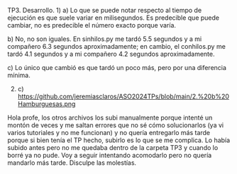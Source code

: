 TP3. Desarrollo.
1)
a) Lo que se puede notar respecto al tiempo de ejecución es que suele variar en milisegundos. Es predecible que puede cambiar, no es predecible el número exacto porque varía.

b) No, no son iguales. En sinhilos.py me tardó 5.5 segundos y a mi compañero 6.3 segundos aproximadamente; en cambio, el conhilos.py me tardó 4.1 segundos y a mi compañero 4.2 segundos aproximadamente.

c) Lo único que cambió es que tardó un poco más, pero por una diferencia mínima.

2) c) https://github.com/jeremiasclaros/ASO2024TPs/blob/main/2.%20b%20Hamburguesas.png 

Hola profe, los otros archivos los subi manualmente porque intenté un montón de veces y me saltan errores que no sé cómo solucionarlos (ya vi varios tutoriales y no me funcionan) y no quería entregarlo más tarde porque si bien tenía el TP hecho, subirlo es lo que se me complica. Lo había subido antes pero no me quedaba dentro de la carpeta TP3 y cuando lo borré ya no pude. Voy a seguir intentando acomodarlo pero no quería mandarlo más tarde. Disculpe las molestías.
